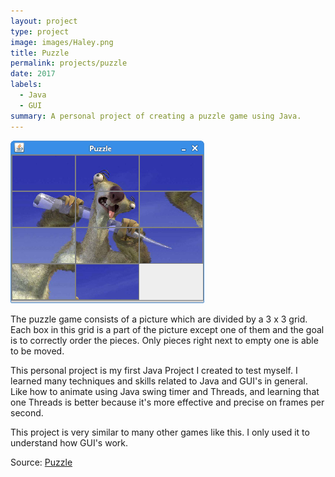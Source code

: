 ```yaml
---
layout: project
type: project
image: images/Haley.png
title: Puzzle
permalink: projects/puzzle
date: 2017
labels:
  - Java
  - GUI
summary: A personal project of creating a puzzle game using Java.
---
```


<img class="ui image" src="/images/puzzle.png">

The puzzle game consists of a picture which are divided by a 3 x 3 grid. Each box in this grid is a part of the picture except one of 
them and the goal is to correctly order the pieces. Only pieces right next to empty one is able to be moved. 

This personal project is my first Java Project I created to test myself. I learned many techniques and skills related to Java and GUI's in general. Like how to animate using Java swing timer and Threads, and learning that one Threads is better because it's more effective and precise on frames per second.

This project is very similar to many other games like this. I only used it to understand how GUI's work. 

Source: <a href="https://github.com/cristianaspacio/puzzle_game"><i class="large github icon "></i>Puzzle</a>

